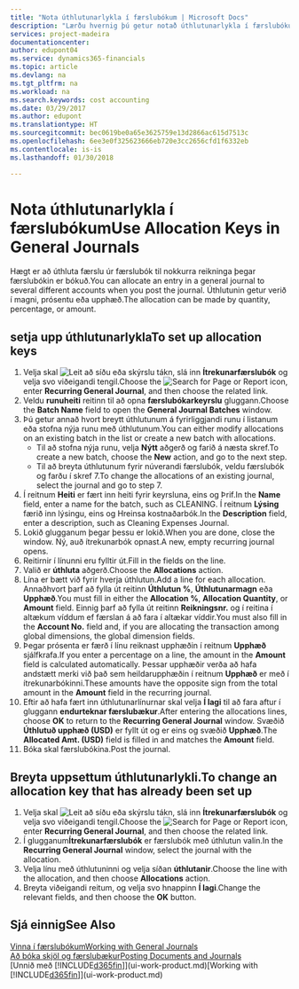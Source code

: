 ```yaml
---
title: "Nota úthlutunarlykla í færslubókum | Microsoft Docs"
description: "Lærðu hvernig þú getur notað úthlutunarlykla í færslubókum."
services: project-madeira
documentationcenter: 
author: edupont04
ms.service: dynamics365-financials
ms.topic: article
ms.devlang: na
ms.tgt_pltfrm: na
ms.workload: na
ms.search.keywords: cost accounting
ms.date: 03/29/2017
ms.author: edupont
ms.translationtype: HT
ms.sourcegitcommit: bec0619be0a65e3625759e13d2866ac615d7513c
ms.openlocfilehash: 6ee3e0f325623666eb720e3cc2656cfd1f6332eb
ms.contentlocale: is-is
ms.lasthandoff: 01/30/2018

---
```

# <a name="use-allocation-keys-in-general-journals"></a><span data-ttu-id="29c78-103">Nota úthlutunarlykla í færslubókum</span><span class="sxs-lookup"><span data-stu-id="29c78-103">Use Allocation Keys in General Journals</span></span>
<span data-ttu-id="29c78-104">Hægt er að úthluta færslu úr færslubók til nokkurra reikninga þegar færslubókin er bókuð.</span><span class="sxs-lookup"><span data-stu-id="29c78-104">You can allocate an entry in a general journal to several different accounts when you post the journal.</span></span> <span data-ttu-id="29c78-105">Úthlutunin getur verið í magni, prósentu eða upphæð.</span><span class="sxs-lookup"><span data-stu-id="29c78-105">The allocation can be made by quantity, percentage, or amount.</span></span>

## <a name="to-set-up-allocation-keys"></a><span data-ttu-id="29c78-106">setja upp úthlutunarlykla</span><span class="sxs-lookup"><span data-stu-id="29c78-106">To set up allocation keys</span></span>
1. <span data-ttu-id="29c78-107">Velja skal ![Leit að síðu eða skýrslu](media/ui-search/search_small.png "Leit að síðu eða skýrslu táknið") tákn, slá inn **Ítrekunarfærslubók** og velja svo viðeigandi tengil.</span><span class="sxs-lookup"><span data-stu-id="29c78-107">Choose the ![Search for Page or Report](media/ui-search/search_small.png "Search for Page or Report icon") icon, enter **Recurring General Journal**, and then choose the related link.</span></span>
2. <span data-ttu-id="29c78-108">Veldu **runuheiti** reitinn til að opna **færslubókarkeyrslu** gluggann.</span><span class="sxs-lookup"><span data-stu-id="29c78-108">Choose the **Batch Name** field to open the **General Journal Batches** window.</span></span>
3. <span data-ttu-id="29c78-109">Þú getur annað hvort breytt úthlutunum á fyrirliggjandi runu í listanum eða stofna nýja runu með úthlutunum.</span><span class="sxs-lookup"><span data-stu-id="29c78-109">You can either modify allocations on an existing batch in the list or create a new batch with allocations.</span></span>
   * <span data-ttu-id="29c78-110">Til að stofna nýja runu, velja **Nýtt** aðgerð og farið á næsta skref.</span><span class="sxs-lookup"><span data-stu-id="29c78-110">To create a new batch, choose the **New** action, and go to the next step.</span></span>
   * <span data-ttu-id="29c78-111">Til að breyta úthlutunum fyrir núverandi færslubók, veldu færslubók og farðu í skref 7.</span><span class="sxs-lookup"><span data-stu-id="29c78-111">To change the allocations of an existing journal, select the journal and go to step 7.</span></span>    
4. <span data-ttu-id="29c78-112">Í reitnum **Heiti** er fært inn heiti fyrir keyrsluna, eins og Þrif.</span><span class="sxs-lookup"><span data-stu-id="29c78-112">In the **Name** field, enter a name for the batch, such as CLEANING.</span></span> <span data-ttu-id="29c78-113">Í reitnum **Lýsing** færið inn lýsingu, eins og Hreinsa kostnaðarbók.</span><span class="sxs-lookup"><span data-stu-id="29c78-113">In the **Description** field, enter a description, such as Cleaning Expenses Journal.</span></span>
5. <span data-ttu-id="29c78-114">Lokið glugganum þegar þessu er lokið.</span><span class="sxs-lookup"><span data-stu-id="29c78-114">When you are done, close the window.</span></span> <span data-ttu-id="29c78-115">Ný, auð ítrekunarbók opnast.</span><span class="sxs-lookup"><span data-stu-id="29c78-115">A new, empty recurring journal opens.</span></span>
6. <span data-ttu-id="29c78-116">Reitirnir í línunni eru fylltir út.</span><span class="sxs-lookup"><span data-stu-id="29c78-116">Fill in the fields on the line.</span></span>
7. <span data-ttu-id="29c78-117">Valið er **úthluta** aðgerð.</span><span class="sxs-lookup"><span data-stu-id="29c78-117">Choose the **Allocations** action.</span></span>
8. <span data-ttu-id="29c78-118">Lína er bætt við fyrir hverja úthlutun.</span><span class="sxs-lookup"><span data-stu-id="29c78-118">Add a line for each allocation.</span></span> <span data-ttu-id="29c78-119">Annaðhvort þarf að fylla út reitinn **Úthlutun %**, **Úthlutunarmagn** eða **Upphæð**.</span><span class="sxs-lookup"><span data-stu-id="29c78-119">You must fill in either the **Allocation %**, **Allocation Quantity**, or **Amount** field.</span></span> <span data-ttu-id="29c78-120">Einnig þarf að fylla út reitinn **Reikningsnr.** og í reitina í altækum víddum ef færslan á að fara í altækar víddir.</span><span class="sxs-lookup"><span data-stu-id="29c78-120">You must also fill in the **Account No.** field and, if you are allocating the transaction among global dimensions, the global dimension fields.</span></span>
9. <span data-ttu-id="29c78-121">Þegar prósenta er færð í línu reiknast upphæðin í reitnum **Upphæð** sjálfkrafa.</span><span class="sxs-lookup"><span data-stu-id="29c78-121">If you enter a percentage on a line, the amount in the **Amount** field is calculated automatically.</span></span> <span data-ttu-id="29c78-122">Þessar upphæðir verða að hafa andstætt merki við það sem heildarupphæðin í reitnum **Upphæð** er með í ítrekunarbókinni.</span><span class="sxs-lookup"><span data-stu-id="29c78-122">These amounts have the opposite sign from the total amount in the **Amount** field in the recurring journal.</span></span>
10. <span data-ttu-id="29c78-123">Eftir að hafa fært inn úthlutunarlínurnar skal velja **Í lagi** til að fara aftur í gluggann **endurteknar færslubækur**.</span><span class="sxs-lookup"><span data-stu-id="29c78-123">After entering the allocations lines, choose **OK** to return to the **Recurring General Journal** window.</span></span> <span data-ttu-id="29c78-124">Svæðið **Úthlutuð upphæð (USD)** er fyllt út og er eins og svæðið **Upphæð**.</span><span class="sxs-lookup"><span data-stu-id="29c78-124">The **Allocated Amt. (USD)** field is filled in and matches the **Amount** field.</span></span>
11. <span data-ttu-id="29c78-125">Bóka skal færslubókina.</span><span class="sxs-lookup"><span data-stu-id="29c78-125">Post the journal.</span></span>

## <a name="to-change-an-allocation-key-that-has-already-been-set-up"></a><span data-ttu-id="29c78-126">Breyta uppsettum úthlutunarlykli.</span><span class="sxs-lookup"><span data-stu-id="29c78-126">To change an allocation key that has already been set up</span></span>
1. <span data-ttu-id="29c78-127">Velja skal ![Leit að síðu eða skýrslu](media/ui-search/search_small.png "Leit að síðu eða skýrslu táknið") tákn, slá inn **Ítrekunarfærslubók** og velja svo viðeigandi tengil.</span><span class="sxs-lookup"><span data-stu-id="29c78-127">Choose the ![Search for Page or Report](media/ui-search/search_small.png "Search for Page or Report icon") icon, enter **Recurring General Journal**, and then choose the related link.</span></span>
2. <span data-ttu-id="29c78-128">Í glugganum**Ítrekunarfærslubók** er færslubók með úthlutun valin.</span><span class="sxs-lookup"><span data-stu-id="29c78-128">In the **Recurring General Journal** window, select the journal with the allocation.</span></span>
3. <span data-ttu-id="29c78-129">Velja línu með úthlutuninni og velja síðan **úthlutanir**.</span><span class="sxs-lookup"><span data-stu-id="29c78-129">Choose the line with the allocation, and then choose **Allocations** action.</span></span>
4. <span data-ttu-id="29c78-130">Breyta viðeigandi reitum, og velja svo hnappinn **Í lagi**.</span><span class="sxs-lookup"><span data-stu-id="29c78-130">Change the relevant fields, and then choose the **OK** button.</span></span>

## <a name="see-also"></a><span data-ttu-id="29c78-131">Sjá einnig</span><span class="sxs-lookup"><span data-stu-id="29c78-131">See Also</span></span>
[<span data-ttu-id="29c78-132">Vinna í færslubókum</span><span class="sxs-lookup"><span data-stu-id="29c78-132">Working with General Journals</span></span>](ui-work-general-journals.md)  
[<span data-ttu-id="29c78-133">Að bóka skjöl og færslubækur</span><span class="sxs-lookup"><span data-stu-id="29c78-133">Posting Documents and Journals</span></span>](ui-post-documents-journals.md)  
<span data-ttu-id="29c78-134">[Unnið með [!INCLUDE[d365fin](includes/d365fin_md.md)]](ui-work-product.md)</span><span class="sxs-lookup"><span data-stu-id="29c78-134">[Working with [!INCLUDE[d365fin](includes/d365fin_md.md)]](ui-work-product.md)</span></span>

